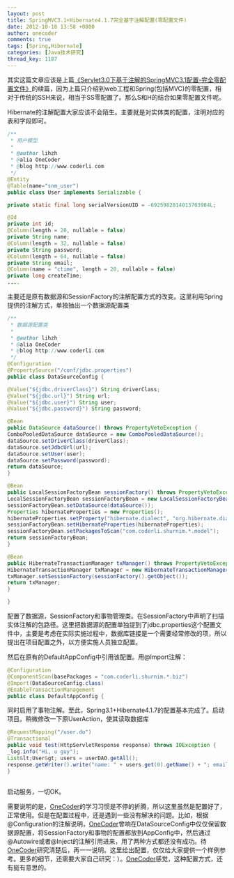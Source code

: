 ```yaml
---
layout: post
title: SpringMVC3.1+Hibernate4.1.7完全基于注解配置(零配置文件)
date: 2012-10-18 13:58 +0800
author: onecoder
comments: true
tags: [Spring,Hibernate]
categories: [Java技术研究]
thread_key: 1187
---
```

其实这篇文章应该是上篇<a href="http://www.coderli.com/springmvc-servlet3-code-bases-configuration">《Servlet3.0下基于注解的SpringMVC3.1配置-完全零配置文件》</a>的续篇，因为上篇只介绍到web工程和Spring(包括MVC)的零配置，相对于传统的SSH来说，相当于SS零配置了。那么S和H的结合如果零配置文件呢。

Hibernate的注解配置大家应该不会陌生。主要就是对实体类的配置，注明对应的表和字段即可。

```java
/**
 * 用户模型
 * 
 * @author lihzh
 * @alia OneCoder
 * @blog http://www.coderli.com
 */
@Entity
@Table(name="snm_user")
public class User implements Serializable {

private static final long serialVersionUID = -6925982814013703984L;

@Id
private int id;
@Column(length = 20, nullable = false)
private String name;
@Column(length = 32, nullable = false)
private String password;
@Column(length = 64, nullable = false)
private String email;
@Column(name = "ctime", length = 20, nullable = false)
private long createTime;
....
```

主要还是原有数据源和SessionFactory的注解配置方式的改变。这里利用Spring提供的注解方式，单独抽出一个数据源配置类

```java
/**
 * 数据源配置类
 * 
 * @author lihzh
 * @alia OneCoder
 * @blog http://www.coderli.com
 */
@Configuration
@PropertySource("/conf/jdbc.properties")
public class DataSourceConfig {

@Value("${jdbc.driverClass}") String driverClass;
@Value("${jdbc.url}") String url;
@Value("${jdbc.user}") String user;
@Value("${jdbc.password}") String password;

@Bean
public DataSource dataSource() throws PropertyVetoException {
ComboPooledDataSource dataSource = new ComboPooledDataSource();
dataSource.setDriverClass(driverClass);
dataSource.setJdbcUrl(url);
dataSource.setUser(user);
dataSource.setPassword(password);
return dataSource;
}

@Bean
public LocalSessionFactoryBean sessionFactory() throws PropertyVetoException {
LocalSessionFactoryBean sessionFactoryBean = new LocalSessionFactoryBean();
sessionFactoryBean.setDataSource(dataSource());
Properties hibernateProperties = new Properties();
hibernateProperties.setProperty("hibernate.dialect", "org.hibernate.dialect.MySQLDialect");
sessionFactoryBean.setHibernateProperties(hibernateProperties);
sessionFactoryBean.setPackagesToScan("com.coderli.shurnim.*.model");
return sessionFactoryBean;
}

@Bean
public HibernateTransactionManager txManager() throws PropertyVetoException {
HibernateTransactionManager txManager = new HibernateTransactionManager();
txManager.setSessionFactory(sessionFactory().getObject());
return txManager;
}

}
```

配置了数据源，SessionFactory和事物管理类。在SessionFactory中声明了扫描实体注解的包路径。这里把数据源的配置单独提到了jdbc.properties这个配置文件中，主要是考虑在实际实施过程中，数据库链接是一个需要经常修改的项，所以提出在项目配置之外，以方便实施人员独立配置。

然后在原有的DefaultAppConfig中引用该配置。用@Import注解：

```java
@Configuration
@ComponentScan(basePackages = "com.coderli.shurnim.*.biz")
@Import(DataSourceConfig.class)
@EnableTransactionManagement
public class DefaultAppConfig {
```

同时启用了事物注解。至此，Spring3.1+Hibernate4.1.7的配置基本完成了。启动项目。稍微修改一下原UserAction，使其读取数据库

```java
@RequestMapping("/user.do")
@Transactional
public void test(HttpServletResponse response) throws IOException {
_log.info("Hi, u guy");
List&lt;User&gt; users = userDAO.getAll();
response.getWriter().write("name: " + users.get(0).getName() + "; email: " + users.get(0).getEmail());
}
```

<p style="text-align: center; ">
		<img alt="" src="/images/oldposts/115Gdw.jpg" /></p>

启动服务，一切OK。

需要说明的是，<a href="http://www.coderli.com">OneCoder</a>的学习习惯是不停的折腾，所以这里虽然是配置好了，正常使用。但是在配置过程中，还是遇到一些没有解决的问题。比如，根据@Configuration的注解说明，<a href="http://www.coderli.com">OneCoder</a>曾响在DataSourceConfig中仅仅保留数据源配置，将SessionFactory和事物的配置都放到AppConfig中，然后通过@Autowire或者@Inject的注解引用进来，用了两种方式都还没有成功。待<a href="http://www.coderli.com">OneCoder</a>研究清楚后，再一一说明。这里给出配置，仅仅给大家提供一个样例参考。更多的细节，还需要大家自己研究：）。<a href="http://www.coderli.com">OneCoder</a>感觉，这种配置方式，还有挺有意思的。